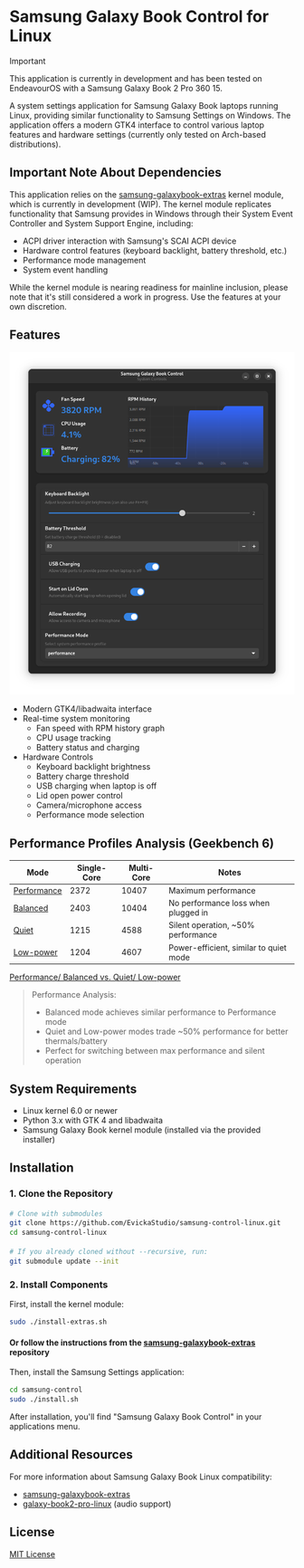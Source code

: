 # Samsung Galaxy Book Control for Linux

> [!IMPORTANT]
> This application is currently in development and has been tested on EndeavourOS with a Samsung Galaxy Book 2 Pro 360 15.

A system settings application for Samsung Galaxy Book laptops running Linux, providing similar functionality to Samsung Settings on Windows. The application offers a modern GTK4 interface to control various laptop features and hardware settings (currently only tested on Arch-based distributions).

## Important Note About Dependencies

This application relies on the [samsung-galaxybook-extras](https://github.com/joshuagrisham/samsung-galaxybook-extras) kernel module, which is currently in development (WIP). The kernel module replicates functionality that Samsung provides in Windows through their System Event Controller and System Support Engine, including:

- ACPI driver interaction with Samsung's SCAI ACPI device
- Hardware control features (keyboard backlight, battery threshold, etc.)
- Performance mode management
- System event handling

While the kernel module is nearing readiness for mainline inclusion, please note that it's still considered a work in progress. Use the features at your own discretion.

## Features

![Screenshot](assets/screenshot-2.png)

- Modern GTK4/libadwaita interface
- Real-time system monitoring
  - Fan speed with RPM history graph
  - CPU usage tracking
  - Battery status and charging
- Hardware Controls
  - Keyboard backlight brightness
  - Battery charge threshold
  - USB charging when laptop is off
  - Lid open power control
  - Camera/microphone access
  - Performance mode selection

## Performance Profiles Analysis (Geekbench 6)

| Mode | Single-Core | Multi-Core | Notes |
|------|-------------|------------|--------|
| [Performance](https://browser.geekbench.com/v6/cpu/9702316) | 2372 | 10407 | Maximum performance |
| [Balanced](https://browser.geekbench.com/v6/cpu/9702378) | 2403 | 10404 | No performance loss when plugged in |
| [Quiet](https://browser.geekbench.com/v6/cpu/9702538) | 1215 | 4588 | Silent operation, ~50% performance |
| [Low-power](https://browser.geekbench.com/v6/cpu/9702639) | 1204 | 4607 | Power-efficient, similar to quiet mode |

[Performance/ Balanced vs. Quiet/ Low-power](https://browser.geekbench.com/v6/cpu/compare/9702538?baseline=9702316)

> Performance Analysis:
>
> - Balanced mode achieves similar performance to Performance mode
> - Quiet and Low-power modes trade ~50% performance for better thermals/battery
> - Perfect for switching between max performance and silent operation

## System Requirements

- Linux kernel 6.0 or newer
- Python 3.x with GTK 4 and libadwaita
- Samsung Galaxy Book kernel module (installed via the provided installer)

## Installation

### 1. Clone the Repository

```bash
# Clone with submodules
git clone https://github.com/EvickaStudio/samsung-control-linux.git
cd samsung-control-linux

# If you already cloned without --recursive, run:
git submodule update --init
```

### 2. Install Components

First, install the kernel module:

```bash
sudo ./install-extras.sh
```

#### Or follow the instructions from the [samsung-galaxybook-extras](https://github.com/joshuagrisham/samsung-galaxybook-extras) repository

Then, install the Samsung Settings application:

```bash
cd samsung-control
sudo ./install.sh
```

After installation, you'll find "Samsung Galaxy Book Control" in your applications menu.

## Additional Resources

For more information about Samsung Galaxy Book Linux compatibility:

- [samsung-galaxybook-extras](https://github.com/joshuagrisham/samsung-galaxybook-extras)
- [galaxy-book2-pro-linux](https://github.com/joshuagrisham/galaxy-book2-pro-linux) (audio support)

## License

[MIT License](LICENSE)
